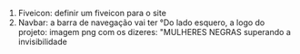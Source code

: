 1. Fiveicon: definir um fiveicon para o site
2. Navbar: a barra de navegação vai ter
    °Do lado esquero, a logo do projeto: imagem png com os dizeres: "MULHERES NEGRAS superando a invisibilidade